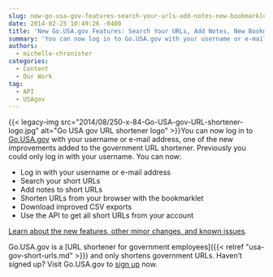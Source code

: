 ```yaml
---
slug: new-go-usa-gov-features-search-your-urls-add-notes-new-bookmarklet-and-more
date: 2014-02-25 10:49:26 -0400
title: 'New Go.USA.gov Features: Search Your URLs, Add Notes, New Bookmarklet, and More'
summary: 'You can now log in to Go.USA.gov with your username or e-mail address, one of the  new improvements added to the government URL shortener. Previously you could only log in with your username. You can now: Log in with your username or e-mail address Search your short'
authors:
  - michelle-chronister
categories:
  - Content
  - Our Work
tag:
  - API
  - USAgov
---
```


{{< legacy-img src="2014/08/250-x-84-Go-USA-gov-URL-shortener-logo.jpg" alt="Go USA gov URL shortener logo" >}}You can now log in to [Go.USA.gov](https://go.usa.gov/) with your username or e-mail address, one of the  new improvements added to the government URL shortener. Previously you could only log in with your username. You can now:

  * Log in with your username or e-mail address
  * Search your short URLs
  * Add notes to short URLs
  * Shorten URLs from your browser with the bookmarklet
  * Download improved CSV exports
  * Use the API to get all short URLs from your account

[Learn about the new features, other minor changes, and known issues](http://go.usa.gov/node/121).

Go.USA.gov is a [URL shortener for government employees]({{< relref "usa-gov-short-urls.md" >}}) and only shortens government URLs. Haven&#8217;t signed up? Visit Go.USA.gov to [sign up](https://go.usa.gov/) now.